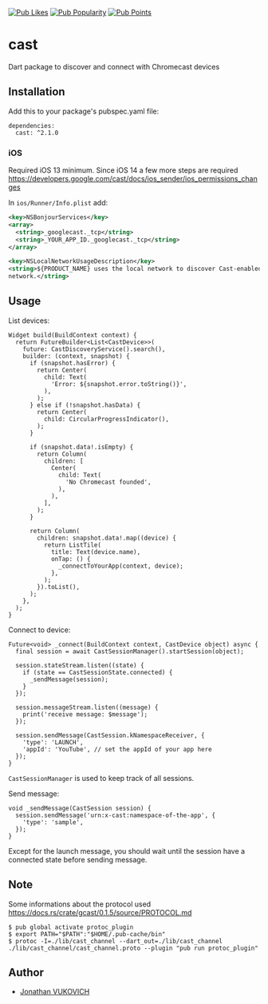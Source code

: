 [![Pub Likes](https://img.shields.io/pub/likes/cast)](https://pub.dev/packages/cast)
[![Pub Popularity](https://img.shields.io/pub/popularity/cast)](https://pub.dev/packages/cast)
[![Pub Points](https://img.shields.io/pub/points/cast)](https://pub.dev/packages/cast)

# cast

Dart package to discover and connect with Chromecast devices

## Installation

Add this to your package's pubspec.yaml file:

```
dependencies:
  cast: ^2.1.0
```

### iOS

Required iOS 13 minimum.
Since iOS 14 a few more steps are required https://developers.google.com/cast/docs/ios_sender/ios_permissions_changes

In `ios/Runner/Info.plist` add:

```xml
<key>NSBonjourServices</key>
<array>
  <string>_googlecast._tcp</string>
  <string>_YOUR_APP_ID._googlecast._tcp</string>
</array>

<key>NSLocalNetworkUsageDescription</key>
<string>${PRODUCT_NAME} uses the local network to discover Cast-enabled devices on your WiFi
network.</string>
```

## Usage

List devices:

```
Widget build(BuildContext context) {
  return FutureBuilder<List<CastDevice>>(
    future: CastDiscoveryService().search(),
    builder: (context, snapshot) {
      if (snapshot.hasError) {
        return Center(
          child: Text(
            'Error: ${snapshot.error.toString()}',
          ),
        );
      } else if (!snapshot.hasData) {
        return Center(
          child: CircularProgressIndicator(),
        );
      }

      if (snapshot.data!.isEmpty) {
        return Column(
          children: [
            Center(
              child: Text(
                'No Chromecast founded',
              ),
            ),
          ],
        );
      }

      return Column(
        children: snapshot.data!.map((device) {
          return ListTile(
            title: Text(device.name),
            onTap: () {
              _connectToYourApp(context, device);
            },
          );
        }).toList(),
      );
    },
  );
}
```

Connect to device:

```
Future<void> _connect(BuildContext context, CastDevice object) async {
  final session = await CastSessionManager().startSession(object);

  session.stateStream.listen((state) {
    if (state == CastSessionState.connected) {
      _sendMessage(session);
    }
  });

  session.messageStream.listen((message) {
    print('receive message: $message');
  });

  session.sendMessage(CastSession.kNamespaceReceiver, {
    'type': 'LAUNCH',
    'appId': 'YouTube', // set the appId of your app here
  });
}
```

`CastSessionManager` is used to keep track of all sessions.

Send message:

```
void _sendMessage(CastSession session) {
  session.sendMessage('urn:x-cast:namespace-of-the-app', {
    'type': 'sample',
  });
}
```

Except for the launch message, you should wait until the session have a connected state before sending message.

## Note

Some informations about the protocol used https://docs.rs/crate/gcast/0.1.5/source/PROTOCOL.md

    $ pub global activate protoc_plugin
    $ export PATH="$PATH":"$HOME/.pub-cache/bin"
    $ protoc -I=./lib/cast_channel --dart_out=./lib/cast_channel ./lib/cast_channel/cast_channel.proto --plugin "pub run protoc_plugin"

## Author

- [Jonathan VUKOVICH](https://github.com/johnvuko)
